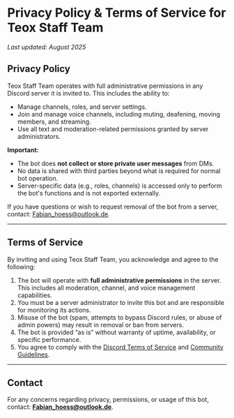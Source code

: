 # Privacy Policy & Terms of Service for Teox Staff Team

_Last updated: August 2025_

## Privacy Policy

Teox Staff Team operates with full administrative permissions in any Discord server it is invited to. This includes the ability to:
- Manage channels, roles, and server settings.
- Join and manage voice channels, including muting, deafening, moving members, and streaming.
- Use all text and moderation-related permissions granted by server administrators.

**Important:**  
- The bot does **not collect or store private user messages** from DMs.  
- No data is shared with third parties beyond what is required for normal bot operation.  
- Server-specific data (e.g., roles, channels) is accessed only to perform the bot's functions and is not exported externally.  

If you have questions or wish to request removal of the bot from a server, contact: Fabian_hoess@outlook.de.

---

## Terms of Service

By inviting and using Teox Staff Team, you acknowledge and agree to the following:

1. The bot will operate with **full administrative permissions** in the server. This includes all moderation, channel, and voice management capabilities.  
2. You must be a server administrator to invite this bot and are responsible for monitoring its actions.  
3. Misuse of the bot (spam, attempts to bypass Discord rules, or abuse of admin powers) may result in removal or ban from servers.  
4. The bot is provided “as is” without warranty of uptime, availability, or specific performance.  
5. You agree to comply with the [Discord Terms of Service](https://discord.com/terms) and [Community Guidelines](https://discord.com/guidelines).  

---

## Contact

For any concerns regarding privacy, permissions, or usage of this bot, contact: **Fabian_hoess@outlook.de**.
